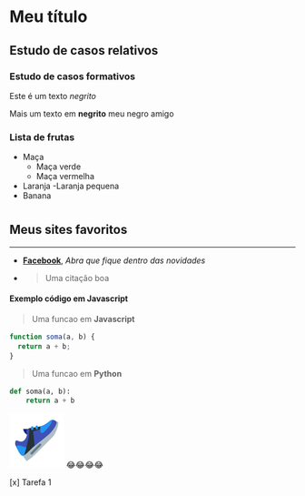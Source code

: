 <!-- Headings -->

# Meu título

## Estudo de casos relativos

### Estudo de casos formativos

Este é um texto _negrito_

Mais um texto em **negrito** meu negro amigo

### Lista de frutas

- Maça
  - Maça verde
  - Maça vermelha
- Laranja
  -Laranja pequena
- Banana

#

## Meus sites favoritos

---

- **[Facebook](www.facebook.com 'Meu facebook ')**, _Abra que fique dentro das novidades_

- > Uma citação boa

#### Exemplo código em Javascript

> Uma funcao em **Javascript**

```javascript
function soma(a, b) {
  return a + b;
}
```

> Uma funcao em **Python**

```python
def soma(a, b):
    return a + b

```

![Um tênis muito bonito 😂😂](tenis.png 'Tenis azul') 😂😂😂😂

 [x] Tarefa 1
